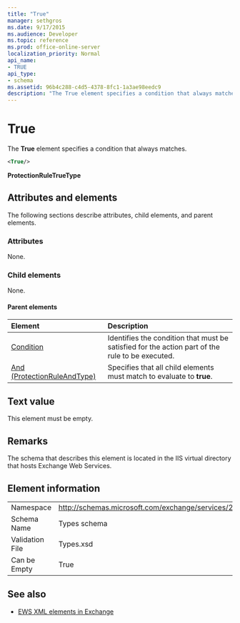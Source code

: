 ```yaml
---
title: "True"
manager: sethgros
ms.date: 9/17/2015
ms.audience: Developer
ms.topic: reference
ms.prod: office-online-server
localization_priority: Normal
api_name:
- TRUE
api_type:
- schema
ms.assetid: 96b4c288-c4d5-4378-8fc1-1a3ae98eedc9
description: "The True element specifies a condition that always matches."
---
```


# True

The **True** element specifies a condition that always matches. 
  
```xml
<True/>
```

**ProtectionRuleTrueType**

## Attributes and elements

The following sections describe attributes, child elements, and parent elements.
  
### Attributes

None.
  
### Child elements

None.
  
#### Parent elements

|**Element**|**Description**|
|:-----|:-----|
|[Condition](condition.md) <br/> |Identifies the condition that must be satisfied for the action part of the rule to be executed.  <br/> |
|[And (ProtectionRuleAndType)](and-protectionruleandtype.md) <br/> |Specifies that all child elements must match to evaluate to **true**.  <br/> |
   
## Text value

This element must be empty.
  
## Remarks

The schema that describes this element is located in the IIS virtual directory that hosts Exchange Web Services.
  
## Element information

|||
|:-----|:-----|
|Namespace  <br/> |http://schemas.microsoft.com/exchange/services/2006/types  <br/> |
|Schema Name  <br/> |Types schema  <br/> |
|Validation File  <br/> |Types.xsd  <br/> |
|Can be Empty  <br/> |True  <br/> |
   
## See also

- [EWS XML elements in Exchange](ews-xml-elements-in-exchange.md)

